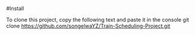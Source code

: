 #Install

To clone this project, copy the following text and paste it in the console
 git clone https://github.com/songelwaYZ/Train-Scheduling-Project.git


